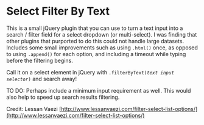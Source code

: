 # Select Filter By Text
This is a small jQuery plugin that you can use to turn a text input into a search / filter field for a select dropdown (or multi-select). I was finding that other plugins that purported to do this could not handle large datasets. Includes some small improvements such as using <code>.html()</code> once, as opposed to using <code>.append()</code> for each option, and including a timeout while typing before the filtering begins. 

Call it on a select element in jQuery with <code>.filterByText(<i>text input selector</i>)</code> and search away!

TO DO: Perhaps include a minimum input requirement as well. This would also help to speed up search results filtering.

Credit:
Lessan Vaezi [http://www.lessanvaezi.com/filter-select-list-options/](http://www.lessanvaezi.com/filter-select-list-options/)
